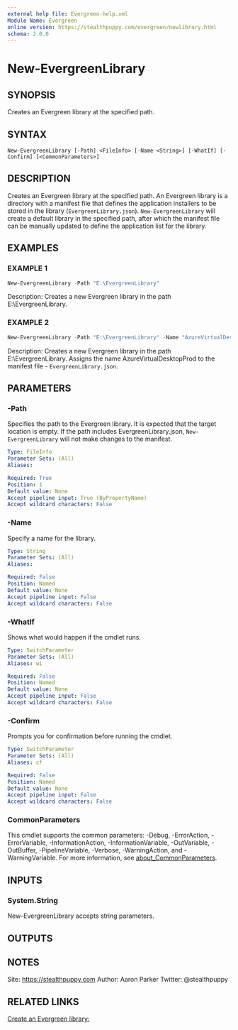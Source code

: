 ```yaml
---
external help file: Evergreen-help.xml
Module Name: Evergreen
online version: https://stealthpuppy.com/evergreen/newlibrary.html
schema: 2.0.0
---
```


# New-EvergreenLibrary

## SYNOPSIS

Creates an Evergreen library at the specified path.

## SYNTAX

```
New-EvergreenLibrary [-Path] <FileInfo> [-Name <String>] [-WhatIf] [-Confirm] [<CommonParameters>]
```

## DESCRIPTION

Creates an Evergreen library at the specified path. An Evergreen library is a directory with a manifest file that defines the application installers to be stored in the library (`EvergreenLibrary.json`). `New-EvergreenLibrary` will create a default library in the specified path, after which the manifest file can be manually updated to define the application list for the library.

## EXAMPLES

### EXAMPLE 1

```powershell
New-EvergreenLibrary -Path "E:\EvergreenLibrary"
```

Description:
Creates a new Evergreen library in the path E:\EvergreenLibrary.

### EXAMPLE 2

```powershell
New-EvergreenLibrary -Path "E:\EvergreenLibrary" -Name "AzureVirtualDesktopProd"
```

Description:
Creates a new Evergreen library in the path E:\EvergreenLibrary. Assigns the name AzureVirtualDesktopProd to the manifest file - `EvergreenLibrary.json`.

## PARAMETERS

### -Path

Specifies the path to the Evergreen library. It is expected that the target location is empty. If the path includes EvergreenLibrary.json, `New-EvergreenLibrary` will not make changes to the manifest.

```yaml
Type: FileInfo
Parameter Sets: (All)
Aliases:

Required: True
Position: 1
Default value: None
Accept pipeline input: True (ByPropertyName)
Accept wildcard characters: False
```

### -Name

Specify a name for the library.

```yaml
Type: String
Parameter Sets: (All)
Aliases:

Required: False
Position: Named
Default value: None
Accept pipeline input: False
Accept wildcard characters: False
```

### -WhatIf

Shows what would happen if the cmdlet runs.

```yaml
Type: SwitchParameter
Parameter Sets: (All)
Aliases: wi

Required: False
Position: Named
Default value: None
Accept pipeline input: False
Accept wildcard characters: False
```

### -Confirm

Prompts you for confirmation before running the cmdlet.

```yaml
Type: SwitchParameter
Parameter Sets: (All)
Aliases: cf

Required: False
Position: Named
Default value: None
Accept pipeline input: False
Accept wildcard characters: False
```

### CommonParameters

This cmdlet supports the common parameters: -Debug, -ErrorAction, -ErrorVariable, -InformationAction, -InformationVariable, -OutVariable, -OutBuffer, -PipelineVariable, -Verbose, -WarningAction, and -WarningVariable. For more information, see [about_CommonParameters](http://go.microsoft.com/fwlink/?LinkID=113216).

## INPUTS

### System.String

New-EvergreenLibrary accepts string parameters.

## OUTPUTS

## NOTES

Site: https://stealthpuppy.com
Author: Aaron Parker
Twitter: @stealthpuppy

## RELATED LINKS

[Create an Evergreen library:](https://stealthpuppy.com/evergreen/newlibrary.html)
